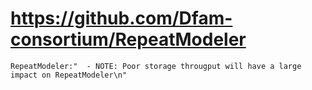 # https://github.com/Dfam-consortium/RepeatModeler

```console
RepeatModeler:"  - NOTE: Poor storage througput will have a large impact on RepeatModeler\n"

```
